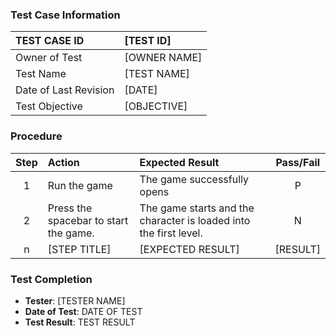 ### Test Case Information
| TEST CASE ID | [TEST ID] |
| :--- | :--- |
| Owner of Test | [OWNER NAME] |
| Test Name | [TEST NAME] |
| Date of Last Revision | [DATE] |
| Test Objective | [OBJECTIVE] |

### Procedure

|Step | Action | Expected Result | Pass/Fail     |
|:---:| :---        |    :----  | :---: |
|1| Run the game| The game successfully opens |P|
|2| Press the spacebar to start the game.| The game starts and the character is loaded into the first level.     |N|
|n| [STEP TITLE] | [EXPECTED RESULT] | [RESULT] |

### Test Completion
- **Tester**: [TESTER NAME]
- **Date of Test**: DATE OF TEST
- **Test Result**: TEST RESULT